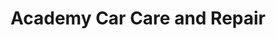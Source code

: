 ---
title: "Academy Car Care and Repair"
url: /colorado-springs/academy-car-care-and-repair/
shop: Autowerkstatt
---